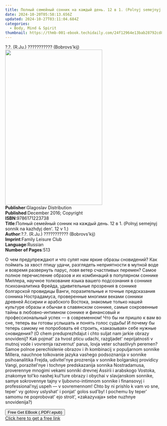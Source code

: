 ```yaml
---
title: Полный семейный сонник на каждый день. 12 в 1. (Polnyj semejnyj sonnik na kazhdyj den'. 12 v 1.) | Free Book
date: 2024-10-20T05:58:13.656Z
updated: 2024-10-27T03:11:04.684Z
categories:
  - Body, Mind & Spirit
thumbnail: https://thmb-001-ebook.techidaily.com/24f12964e13bab28792cd85ba55b733e2e71f41d4a774512d754d553e086990c.jpg
---
```

<main id="book-container">
  <div class="flex flex-col">
    <div class="book-brief flex-1 py-6 px-4 sm:p-6 md:py-10 md:px-8">
      <!-- brief-->
      <div class="book-brief-main">?.?. (R.Ju.) ??????????? (Bobrovs'kij)</div>
    </div>
    <div
      class="book-meta-info flex-1 grid gap-4 col-start-1 col-end-3 row-start-1 sm:mb-6 sm:grid-cols-4 lg:gap-6 lg:col-start-2 lg:row-end-6 lg:row-span-6 lg:mb-0"
    >
      <div
        class="book-meta-info-left place-content-center mt-4 p-4 text-sm leading-6 col-start-2 col-span-2 dark:text-slate-400"
      >
        <img
          class="w-full h-500 object-cover rounded-lg sm:h-255 sm:col-span-2 lg:col-span-full"
          src="https://img-001-ebook.techidaily.com/b092d4bcf0292f8369e75c83ad01681c2114165c3bd895963fb1953b1302f778.jpg"
          alt=""
          width="312"
          height="500"
        />
      </div>
      <div
        class="book-meta-info-right mt-2 col-start-1 row-start-2 col-span-3 self-center"
      >
        <!-- meta data  -->
        <div class="flex flex-col px-4 md:px-8">
          <div class="flex-1">
            <strong>Publisher</strong>:<span class="px-2"
              >Glagoslav Distribution</span
            >
          </div>
          <div class="flex-1">
            <strong>Published</strong>:<span class="px-2"
              >December 2016; Copyright</span
            >
          </div>
          <div class="flex-1">
            <strong>ISBN</strong>:<span class="px-2">9786171223738</span>
          </div>
          <div class="flex-1">
            <strong>Title</strong>:<span class="px-2"
              >Полный семейный сонник на каждый день. 12 в 1. (Polnyj semejnyj
              sonnik na kazhdyj den&#39;. 12 v 1.)</span
            >
          </div>
          <div class="flex-1">
            <strong>Author</strong>:<span class="px-2"
              >?.?. (R.Ju.) ??????????? (Bobrovs&#39;kij)</span
            >
          </div>
          <div class="flex-1">
            <strong>Imprint</strong>:<span class="px-2"
              >Family Leisure Club</span
            >
          </div>
          <div class="flex-1">
            <strong>Language</strong>:<span class="px-2">Russian</span>
          </div>
          <div class="flex-1">
            <strong>Number of Pages</strong>:<span class="px-2">513</span>
          </div>
        </div>
      </div>
    </div>
    <div class="book-description flex-1 py-6 px-4 sm:p-6 md:py-10 md:px-8">
      <div class="book-description-main">
        <div accordion-content="" id="description">
          <p>
            О чем предупреждают и что сулят нам яркие образы сновидений? Как
            поймать за хвост птицу удачи, разглядеть неприятности в мутной воде
            и вовремя развернуть парус, ловя ветер счастливых перемен? Самое
            полное перечисление образов и их комбинаций в популярном соннике
            Миллера, научное толкование языка вашего подсознания в соннике
            психоаналитика Фрейда, удивительные прозрения в соннике болгарской
            провидицы Ванги, поразительные и точные предсказания сонника
            Нострадамуса, проверенные многими веками сонники древней Ассирии и
            арабского Востока, знакомые только нашей культуре образы и обычаи в
            славянском соннике, самые сокровенные тайны в любовно-интимном
            соннике и финансовый и профессиональный успех — в современном! Что
            бы ни пришло к вам во сне, теперь вы готовы услышать и понять голос
            судьбы! И почему бы теперь самому не попробовать её строить,
            «заказывая» себе нужные сновидения? (O chem preduprezhdajut i chto
            suljat nam jarkie obrazy snovidenij? Kak pojmat' za hvost pticu
            udachi, razgljadet' neprijatnosti v mutnoj vode i vovremja
            razvernut' parus, lovja veter schastlivyh peremen? Samoe polnoe
            perechislenie obrazov i ih kombinacij v populjarnom sonnike Millera,
            nauchnoe tolkovanie jazyka vashego podsoznanija v sonnike
            psihoanalitika Frejda, udivitel'nye prozrenija v sonnike bolgarskoj
            providicy Vangi, porazitel'nye i tochnye predskazanija sonnika
            Nostradamusa, proverennye mnogimi vekami sonniki drevnej Assirii i
            arabskogo Vostoka, znakomye tol'ko nashej kul'ture obrazy i obychai
            v slavjanskom sonnike, samye sokrovennye tajny v ljubovno-intimnom
            sonnike i finansovyj i professional'nyj uspeh — v sovremennom! Chto
            by ni prishlo k vam vo sne, teper' vy gotovy uslyshat' i ponjat'
            golos sud'by! I pochemu by teper' samomu ne poprobovat' ejo stroit',
            «zakazyvaja» sebe nuzhnye snovidenija?)
          </p>
        </div>
        <div class="accordion-fader"></div>
      </div>
    </div>
    <div class="book-excerpts flex-1 py-6 px-4 sm:p-6 md:py-10 md:px-8"></div>
    <div
      class="book-about-author flex-1 py-6 px-4 sm:p-6 md:py-10 md:px-8"
    ></div>
    <div class="book-free-get flex-1 py-6 px-4 sm:p-6 md:py-10 md:px-8">
      <button
        id="btn-free-get"
        class="bg-blue-500 hover:bg-blue-700 text-white font-bold py-2 px-4 rounded"
      >
        Free Get EBook (.PDF/.epub)
      </button>
      <div id="countdown-display" class="px-2 text-lg mt-2"></div>
      <a
        id="free-link"
        class="hidden bg-blue-500 hover:bg-blue-700 text-white font-bold py-2 px-4 rounded"
        href="https://www.ebooks.com/en-us/book/95726347/12-1-polnyj-semejnyj-sonnik-na-kazhdyj-den-12-v-1/r-ju-bobrovs-kij/"
        target="_blank"
        >Click here to get a free link</a
      >
    </div>
    <script>
      let countdownTime = 0;
      let countdownInterval = null;
      document
        .getElementById('btn-free-get')
        .addEventListener('click', startCountdown);
      function startCountdown() {
        countdownTime = new Date().getTime() + 60000 * 3;
        countdownInterval = setInterval(updateCountdown, 1000);
        document.getElementById('btn-free-get').disabled = true;
        document
          .getElementById('btn-free-get')
          .classList.add('bg-gray-500', 'cursor-not-allowed');
      }
      function updateCountdown() {
        let currentTime = new Date().getTime();
        let timeLeft = countdownTime - currentTime;
        let secondsLeft = Math.floor(timeLeft / 1000);
        document.getElementById('countdown-display').innerHTML =
          `Remaining time: ${secondsLeft} seconds.`;
        if (secondsLeft <= 0) {
          clearInterval(countdownInterval);
          document.getElementById('btn-free-get').classList.add('hidden');
          document.getElementById('free-link').classList.remove('hidden');
          document.getElementById('countdown-display').innerHTML = '';
        }
      }
    </script>
  </div>
</main>

<ins class="adsbygoogle"
      style="display:block"
      data-ad-client="ca-pub-7571918770474297"
      data-ad-slot="8358498916"
      data-ad-format="auto"
      data-full-width-responsive="true"></ins>
    